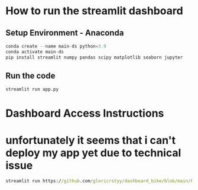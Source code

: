 # How to run the streamlit dashboard

## Setup Environment - Anaconda

```python
conda create --name main-ds python=3.9
conda activate main-ds
pip install streamlit numpy pandas scipy matplotlib seaborn jupyter
```

## Run the code

```python
streamlit run app.py
```

# **Dashboard Access Instructions** 

# unfortunately it seems that i can't deploy my app yet due to technical issue 

```cmd prompt 
streamlit run https://github.com/gloricrstyy/dashboard_bike/blob/main/Project_Akhir_m180b4kx1637/Dashboard/app.py
```



